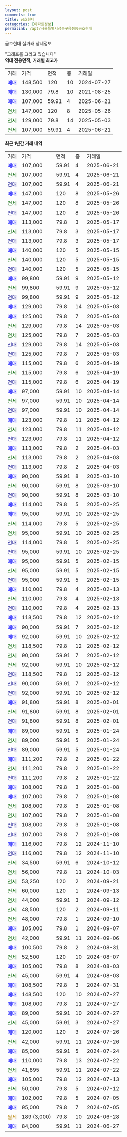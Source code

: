 ```yaml
---
layout: post
comments: true
title: 금호현대
categories: [아파트정보]
permalink: /apt/서울특별시성동구응봉동금호현대
---
```


금호현대 실거래 상세정보

<script type="text/javascript">
  google.charts.load('current', {'packages':['line', 'corechart']});
  google.charts.setOnLoadCallback(drawChart);

  function drawChart() {
    var data = new google.visualization.DataTable();
    data.addColumn('date', '거래일');
    data.addColumn('number', "매매");
    data.addColumn('number', "전세");
    data.addColumn('number', "전매");

    data.addRows([[new Date(Date.parse("2025-06-21")), 107000, null, null], [new Date(Date.parse("2025-06-21")), null, 107000, null], [new Date(Date.parse("2025-06-21")), null, null, 107000], [new Date(Date.parse("2025-05-26")), 147000, null, null], [new Date(Date.parse("2025-05-26")), null, 147000, null], [new Date(Date.parse("2025-05-26")), null, null, 147000], [new Date(Date.parse("2025-05-17")), 113000, null, null], [new Date(Date.parse("2025-05-17")), null, 113000, null], [new Date(Date.parse("2025-05-17")), null, null, 113000], [new Date(Date.parse("2025-05-15")), 140000, null, null], [new Date(Date.parse("2025-05-15")), null, 140000, null], [new Date(Date.parse("2025-05-15")), null, null, 140000], [new Date(Date.parse("2025-05-12")), 99800, null, null], [new Date(Date.parse("2025-05-12")), null, 99800, null], [new Date(Date.parse("2025-05-12")), null, null, 99800], [new Date(Date.parse("2025-05-03")), 129000, null, null], [new Date(Date.parse("2025-05-03")), 125000, null, null], [new Date(Date.parse("2025-05-03")), null, 129000, null], [new Date(Date.parse("2025-05-03")), null, 125000, null], [new Date(Date.parse("2025-05-03")), null, null, 129000], [new Date(Date.parse("2025-05-03")), null, null, 125000], [new Date(Date.parse("2025-04-19")), 115000, null, null], [new Date(Date.parse("2025-04-19")), null, 115000, null], [new Date(Date.parse("2025-04-19")), null, null, 115000], [new Date(Date.parse("2025-04-14")), 97000, null, null], [new Date(Date.parse("2025-04-14")), null, 97000, null], [new Date(Date.parse("2025-04-14")), null, null, 97000], [new Date(Date.parse("2025-04-12")), 123000, null, null], [new Date(Date.parse("2025-04-12")), null, 123000, null], [new Date(Date.parse("2025-04-12")), null, null, 123000], [new Date(Date.parse("2025-04-03")), 113000, null, null], [new Date(Date.parse("2025-04-03")), null, 113000, null], [new Date(Date.parse("2025-04-03")), null, null, 113000], [new Date(Date.parse("2025-03-10")), 90000, null, null], [new Date(Date.parse("2025-03-10")), null, 90000, null], [new Date(Date.parse("2025-03-10")), null, null, 90000], [new Date(Date.parse("2025-02-25")), 114000, null, null], [new Date(Date.parse("2025-02-25")), 95000, null, null], [new Date(Date.parse("2025-02-25")), null, 114000, null], [new Date(Date.parse("2025-02-25")), null, 95000, null], [new Date(Date.parse("2025-02-25")), null, null, 114000], [new Date(Date.parse("2025-02-25")), null, null, 95000], [new Date(Date.parse("2025-02-15")), 95000, null, null], [new Date(Date.parse("2025-02-15")), null, 95000, null], [new Date(Date.parse("2025-02-15")), null, null, 95000], [new Date(Date.parse("2025-02-13")), 110000, null, null], [new Date(Date.parse("2025-02-13")), null, 110000, null], [new Date(Date.parse("2025-02-13")), null, null, 110000], [new Date(Date.parse("2025-02-12")), 118500, null, null], [new Date(Date.parse("2025-02-12")), 90000, null, null], [new Date(Date.parse("2025-02-12")), 92000, null, null], [new Date(Date.parse("2025-02-12")), null, 118500, null], [new Date(Date.parse("2025-02-12")), null, 90000, null], [new Date(Date.parse("2025-02-12")), null, 92000, null], [new Date(Date.parse("2025-02-12")), null, null, 118500], [new Date(Date.parse("2025-02-12")), null, null, 90000], [new Date(Date.parse("2025-02-12")), null, null, 92000], [new Date(Date.parse("2025-02-01")), 91800, null, null], [new Date(Date.parse("2025-02-01")), null, 91800, null], [new Date(Date.parse("2025-02-01")), null, null, 91800], [new Date(Date.parse("2025-01-24")), 89000, null, null], [new Date(Date.parse("2025-01-24")), null, 89000, null], [new Date(Date.parse("2025-01-24")), null, null, 89000], [new Date(Date.parse("2025-01-22")), 111200, null, null], [new Date(Date.parse("2025-01-22")), null, 111200, null], [new Date(Date.parse("2025-01-22")), null, null, 111200], [new Date(Date.parse("2025-01-08")), 108000, null, null], [new Date(Date.parse("2025-01-08")), 107000, null, null], [new Date(Date.parse("2025-01-08")), null, 108000, null], [new Date(Date.parse("2025-01-08")), null, 107000, null], [new Date(Date.parse("2025-01-08")), null, null, 108000], [new Date(Date.parse("2025-01-08")), null, null, 107000], [new Date(Date.parse("2024-11-10")), 116000, null, null], [new Date(Date.parse("2024-11-10")), null, null, 116000], [new Date(Date.parse("2024-10-12")), null, 34500, null], [new Date(Date.parse("2024-10-03")), null, 56000, null], [new Date(Date.parse("2024-09-21")), null, 53250, null], [new Date(Date.parse("2024-09-13")), null, 60000, null], [new Date(Date.parse("2024-09-12")), null, 44000, null], [new Date(Date.parse("2024-09-11")), null, 48500, null], [new Date(Date.parse("2024-09-10")), null, 48000, null], [new Date(Date.parse("2024-09-07")), 105000, null, null], [new Date(Date.parse("2024-09-06")), null, 42000, null], [new Date(Date.parse("2024-08-31")), 100500, null, null], [new Date(Date.parse("2024-08-07")), null, 52500, null], [new Date(Date.parse("2024-08-03")), 105000, null, null], [new Date(Date.parse("2024-08-03")), null, 45000, null], [new Date(Date.parse("2024-07-31")), 108500, null, null], [new Date(Date.parse("2024-07-27")), 148500, null, null], [new Date(Date.parse("2024-07-27")), 108000, null, null], [new Date(Date.parse("2024-07-27")), 89000, null, null], [new Date(Date.parse("2024-07-27")), null, 45000, null], [new Date(Date.parse("2024-07-26")), 120000, null, null], [new Date(Date.parse("2024-07-26")), null, 42000, null], [new Date(Date.parse("2024-07-24")), 85000, null, null], [new Date(Date.parse("2024-07-22")), 110000, null, null], [new Date(Date.parse("2024-07-22")), null, 41895, null], [new Date(Date.parse("2024-07-13")), 105000, null, null], [new Date(Date.parse("2024-07-12")), null, 50000, null], [new Date(Date.parse("2024-07-05")), 102000, null, null], [new Date(Date.parse("2024-07-05")), 95000, null, null], [new Date(Date.parse("2024-06-28")), null, null, null], [new Date(Date.parse("2024-06-27")), 84000, null, null]]);

    var options = {
      hAxis: {
        format: 'yyyy/MM/dd'
      },    
      lineWidth: 0,
      pointsVisible: true,    
      title: '최근 1년간 유형별 실거래가 분포',
      legend: { position: 'bottom' }
    };

    var formatter = new google.visualization.NumberFormat({pattern:'###,###'} );
    formatter.format(data, 1);
    formatter.format(data, 2);
    
    setTimeout(function() {
        var chart = new google.visualization.LineChart(document.getElementById('columnchart_material'));
        chart.draw(data, (options));
        document.getElementById('loading').style.display = 'none';
    }, 200);
  }
</script>


<div id="loading" style="z-index:20; display: block; margin-left: 0px">"그래프를 그리고 있습니다"</div>
<div id="columnchart_material" style="width: 95%; margin-left: 0px; display: block"></div>
<!-- contents start -->
<b>역대 전용면적, 거래별 최고가</b>
<table class="sortable">
    <tr>
      <td>거래</td>
      <td>가격</td>
      <td>면적</td>
      <td>층</td>
      <td>거래일</td>
    </tr>
        <tr>
          <td><a style="color: blue">매매</a></td>
          <td>148,500</td>
          <td>120</td>
          <td>10</td>
          <td>2024-07-27</td>
        </tr>            <tr>
          <td><a style="color: blue">매매</a></td>
          <td>130,000</td>
          <td>79.8</td>
          <td>10</td>
          <td>2021-08-25</td>
        </tr>            <tr>
          <td><a style="color: blue">매매</a></td>
          <td>107,000</td>
          <td>59.91</td>
          <td>4</td>
          <td>2025-06-21</td>
        </tr>        
        <tr>
              <td><a style="color: darkgreen">전세</a></td>
              <td>147,000</td>
              <td>120</td>
              <td>8</td>
              <td>2025-05-26</td>
            </tr>            <tr>
              <td><a style="color: darkgreen">전세</a></td>
              <td>129,000</td>
              <td>79.8</td>
              <td>14</td>
              <td>2025-05-03</td>
            </tr>            <tr>
              <td><a style="color: darkgreen">전세</a></td>
              <td>107,000</td>
              <td>59.91</td>
              <td>4</td>
              <td>2025-06-21</td>
            </tr>        
    
</table>

<b>최근 1년간 거래 내역</b>

<table class="sortable">
    <tr>
      <td>거래</td>
      <td>가격</td>
      <td>면적</td>
      <td>층</td>
      <td>거래일</td>
    </tr>
    <tr>
      <td><a style="color: blue">매매</a></td>
      <td>107,000</td>
      <td>59.91</td>
      <td>4</td>
      <td>2025-06-21</td>
    </tr>          <tr>
      <td><a style="color: darkgreen">전세</a></td>
      <td>107,000</td>
      <td>59.91</td>
      <td>4</td>
      <td>2025-06-21</td>
    </tr>          <tr>
      <td><a style="color: darkblue">전매</a></td>
      <td>107,000</td>
      <td>59.91</td>
      <td>4</td>
      <td>2025-06-21</td>
    </tr>          <tr>
      <td><a style="color: blue">매매</a></td>
      <td>147,000</td>
      <td>120</td>
      <td>8</td>
      <td>2025-05-26</td>
    </tr>          <tr>
      <td><a style="color: darkgreen">전세</a></td>
      <td>147,000</td>
      <td>120</td>
      <td>8</td>
      <td>2025-05-26</td>
    </tr>          <tr>
      <td><a style="color: darkblue">전매</a></td>
      <td>147,000</td>
      <td>120</td>
      <td>8</td>
      <td>2025-05-26</td>
    </tr>          <tr>
      <td><a style="color: blue">매매</a></td>
      <td>113,000</td>
      <td>79.8</td>
      <td>3</td>
      <td>2025-05-17</td>
    </tr>          <tr>
      <td><a style="color: darkgreen">전세</a></td>
      <td>113,000</td>
      <td>79.8</td>
      <td>3</td>
      <td>2025-05-17</td>
    </tr>          <tr>
      <td><a style="color: darkblue">전매</a></td>
      <td>113,000</td>
      <td>79.8</td>
      <td>3</td>
      <td>2025-05-17</td>
    </tr>          <tr>
      <td><a style="color: blue">매매</a></td>
      <td>140,000</td>
      <td>120</td>
      <td>5</td>
      <td>2025-05-15</td>
    </tr>          <tr>
      <td><a style="color: darkgreen">전세</a></td>
      <td>140,000</td>
      <td>120</td>
      <td>5</td>
      <td>2025-05-15</td>
    </tr>          <tr>
      <td><a style="color: darkblue">전매</a></td>
      <td>140,000</td>
      <td>120</td>
      <td>5</td>
      <td>2025-05-15</td>
    </tr>          <tr>
      <td><a style="color: blue">매매</a></td>
      <td>99,800</td>
      <td>59.91</td>
      <td>9</td>
      <td>2025-05-12</td>
    </tr>          <tr>
      <td><a style="color: darkgreen">전세</a></td>
      <td>99,800</td>
      <td>59.91</td>
      <td>9</td>
      <td>2025-05-12</td>
    </tr>          <tr>
      <td><a style="color: darkblue">전매</a></td>
      <td>99,800</td>
      <td>59.91</td>
      <td>9</td>
      <td>2025-05-12</td>
    </tr>          <tr>
      <td><a style="color: blue">매매</a></td>
      <td>129,000</td>
      <td>79.8</td>
      <td>14</td>
      <td>2025-05-03</td>
    </tr>          <tr>
      <td><a style="color: blue">매매</a></td>
      <td>125,000</td>
      <td>79.8</td>
      <td>7</td>
      <td>2025-05-03</td>
    </tr>          <tr>
      <td><a style="color: darkgreen">전세</a></td>
      <td>129,000</td>
      <td>79.8</td>
      <td>14</td>
      <td>2025-05-03</td>
    </tr>          <tr>
      <td><a style="color: darkgreen">전세</a></td>
      <td>125,000</td>
      <td>79.8</td>
      <td>7</td>
      <td>2025-05-03</td>
    </tr>          <tr>
      <td><a style="color: darkblue">전매</a></td>
      <td>129,000</td>
      <td>79.8</td>
      <td>14</td>
      <td>2025-05-03</td>
    </tr>          <tr>
      <td><a style="color: darkblue">전매</a></td>
      <td>125,000</td>
      <td>79.8</td>
      <td>7</td>
      <td>2025-05-03</td>
    </tr>          <tr>
      <td><a style="color: blue">매매</a></td>
      <td>115,000</td>
      <td>79.8</td>
      <td>6</td>
      <td>2025-04-19</td>
    </tr>          <tr>
      <td><a style="color: darkgreen">전세</a></td>
      <td>115,000</td>
      <td>79.8</td>
      <td>6</td>
      <td>2025-04-19</td>
    </tr>          <tr>
      <td><a style="color: darkblue">전매</a></td>
      <td>115,000</td>
      <td>79.8</td>
      <td>6</td>
      <td>2025-04-19</td>
    </tr>          <tr>
      <td><a style="color: blue">매매</a></td>
      <td>97,000</td>
      <td>59.91</td>
      <td>10</td>
      <td>2025-04-14</td>
    </tr>          <tr>
      <td><a style="color: darkgreen">전세</a></td>
      <td>97,000</td>
      <td>59.91</td>
      <td>10</td>
      <td>2025-04-14</td>
    </tr>          <tr>
      <td><a style="color: darkblue">전매</a></td>
      <td>97,000</td>
      <td>59.91</td>
      <td>10</td>
      <td>2025-04-14</td>
    </tr>          <tr>
      <td><a style="color: blue">매매</a></td>
      <td>123,000</td>
      <td>79.8</td>
      <td>11</td>
      <td>2025-04-12</td>
    </tr>          <tr>
      <td><a style="color: darkgreen">전세</a></td>
      <td>123,000</td>
      <td>79.8</td>
      <td>11</td>
      <td>2025-04-12</td>
    </tr>          <tr>
      <td><a style="color: darkblue">전매</a></td>
      <td>123,000</td>
      <td>79.8</td>
      <td>11</td>
      <td>2025-04-12</td>
    </tr>          <tr>
      <td><a style="color: blue">매매</a></td>
      <td>113,000</td>
      <td>79.8</td>
      <td>2</td>
      <td>2025-04-03</td>
    </tr>          <tr>
      <td><a style="color: darkgreen">전세</a></td>
      <td>113,000</td>
      <td>79.8</td>
      <td>2</td>
      <td>2025-04-03</td>
    </tr>          <tr>
      <td><a style="color: darkblue">전매</a></td>
      <td>113,000</td>
      <td>79.8</td>
      <td>2</td>
      <td>2025-04-03</td>
    </tr>          <tr>
      <td><a style="color: blue">매매</a></td>
      <td>90,000</td>
      <td>59.91</td>
      <td>8</td>
      <td>2025-03-10</td>
    </tr>          <tr>
      <td><a style="color: darkgreen">전세</a></td>
      <td>90,000</td>
      <td>59.91</td>
      <td>8</td>
      <td>2025-03-10</td>
    </tr>          <tr>
      <td><a style="color: darkblue">전매</a></td>
      <td>90,000</td>
      <td>59.91</td>
      <td>8</td>
      <td>2025-03-10</td>
    </tr>          <tr>
      <td><a style="color: blue">매매</a></td>
      <td>114,000</td>
      <td>79.8</td>
      <td>5</td>
      <td>2025-02-25</td>
    </tr>          <tr>
      <td><a style="color: blue">매매</a></td>
      <td>95,000</td>
      <td>59.91</td>
      <td>10</td>
      <td>2025-02-25</td>
    </tr>          <tr>
      <td><a style="color: darkgreen">전세</a></td>
      <td>114,000</td>
      <td>79.8</td>
      <td>5</td>
      <td>2025-02-25</td>
    </tr>          <tr>
      <td><a style="color: darkgreen">전세</a></td>
      <td>95,000</td>
      <td>59.91</td>
      <td>10</td>
      <td>2025-02-25</td>
    </tr>          <tr>
      <td><a style="color: darkblue">전매</a></td>
      <td>114,000</td>
      <td>79.8</td>
      <td>5</td>
      <td>2025-02-25</td>
    </tr>          <tr>
      <td><a style="color: darkblue">전매</a></td>
      <td>95,000</td>
      <td>59.91</td>
      <td>10</td>
      <td>2025-02-25</td>
    </tr>          <tr>
      <td><a style="color: blue">매매</a></td>
      <td>95,000</td>
      <td>59.91</td>
      <td>5</td>
      <td>2025-02-15</td>
    </tr>          <tr>
      <td><a style="color: darkgreen">전세</a></td>
      <td>95,000</td>
      <td>59.91</td>
      <td>5</td>
      <td>2025-02-15</td>
    </tr>          <tr>
      <td><a style="color: darkblue">전매</a></td>
      <td>95,000</td>
      <td>59.91</td>
      <td>5</td>
      <td>2025-02-15</td>
    </tr>          <tr>
      <td><a style="color: blue">매매</a></td>
      <td>110,000</td>
      <td>79.8</td>
      <td>4</td>
      <td>2025-02-13</td>
    </tr>          <tr>
      <td><a style="color: darkgreen">전세</a></td>
      <td>110,000</td>
      <td>79.8</td>
      <td>4</td>
      <td>2025-02-13</td>
    </tr>          <tr>
      <td><a style="color: darkblue">전매</a></td>
      <td>110,000</td>
      <td>79.8</td>
      <td>4</td>
      <td>2025-02-13</td>
    </tr>          <tr>
      <td><a style="color: blue">매매</a></td>
      <td>118,500</td>
      <td>79.8</td>
      <td>12</td>
      <td>2025-02-12</td>
    </tr>          <tr>
      <td><a style="color: blue">매매</a></td>
      <td>90,000</td>
      <td>59.91</td>
      <td>7</td>
      <td>2025-02-12</td>
    </tr>          <tr>
      <td><a style="color: blue">매매</a></td>
      <td>92,000</td>
      <td>59.91</td>
      <td>10</td>
      <td>2025-02-12</td>
    </tr>          <tr>
      <td><a style="color: darkgreen">전세</a></td>
      <td>118,500</td>
      <td>79.8</td>
      <td>12</td>
      <td>2025-02-12</td>
    </tr>          <tr>
      <td><a style="color: darkgreen">전세</a></td>
      <td>90,000</td>
      <td>59.91</td>
      <td>7</td>
      <td>2025-02-12</td>
    </tr>          <tr>
      <td><a style="color: darkgreen">전세</a></td>
      <td>92,000</td>
      <td>59.91</td>
      <td>10</td>
      <td>2025-02-12</td>
    </tr>          <tr>
      <td><a style="color: darkblue">전매</a></td>
      <td>118,500</td>
      <td>79.8</td>
      <td>12</td>
      <td>2025-02-12</td>
    </tr>          <tr>
      <td><a style="color: darkblue">전매</a></td>
      <td>90,000</td>
      <td>59.91</td>
      <td>7</td>
      <td>2025-02-12</td>
    </tr>          <tr>
      <td><a style="color: darkblue">전매</a></td>
      <td>92,000</td>
      <td>59.91</td>
      <td>10</td>
      <td>2025-02-12</td>
    </tr>          <tr>
      <td><a style="color: blue">매매</a></td>
      <td>91,800</td>
      <td>59.91</td>
      <td>8</td>
      <td>2025-02-01</td>
    </tr>          <tr>
      <td><a style="color: darkgreen">전세</a></td>
      <td>91,800</td>
      <td>59.91</td>
      <td>8</td>
      <td>2025-02-01</td>
    </tr>          <tr>
      <td><a style="color: darkblue">전매</a></td>
      <td>91,800</td>
      <td>59.91</td>
      <td>8</td>
      <td>2025-02-01</td>
    </tr>          <tr>
      <td><a style="color: blue">매매</a></td>
      <td>89,000</td>
      <td>59.91</td>
      <td>5</td>
      <td>2025-01-24</td>
    </tr>          <tr>
      <td><a style="color: darkgreen">전세</a></td>
      <td>89,000</td>
      <td>59.91</td>
      <td>5</td>
      <td>2025-01-24</td>
    </tr>          <tr>
      <td><a style="color: darkblue">전매</a></td>
      <td>89,000</td>
      <td>59.91</td>
      <td>5</td>
      <td>2025-01-24</td>
    </tr>          <tr>
      <td><a style="color: blue">매매</a></td>
      <td>111,200</td>
      <td>79.8</td>
      <td>2</td>
      <td>2025-01-22</td>
    </tr>          <tr>
      <td><a style="color: darkgreen">전세</a></td>
      <td>111,200</td>
      <td>79.8</td>
      <td>2</td>
      <td>2025-01-22</td>
    </tr>          <tr>
      <td><a style="color: darkblue">전매</a></td>
      <td>111,200</td>
      <td>79.8</td>
      <td>2</td>
      <td>2025-01-22</td>
    </tr>          <tr>
      <td><a style="color: blue">매매</a></td>
      <td>108,000</td>
      <td>79.8</td>
      <td>3</td>
      <td>2025-01-08</td>
    </tr>          <tr>
      <td><a style="color: blue">매매</a></td>
      <td>107,000</td>
      <td>79.8</td>
      <td>7</td>
      <td>2025-01-08</td>
    </tr>          <tr>
      <td><a style="color: darkgreen">전세</a></td>
      <td>108,000</td>
      <td>79.8</td>
      <td>3</td>
      <td>2025-01-08</td>
    </tr>          <tr>
      <td><a style="color: darkgreen">전세</a></td>
      <td>107,000</td>
      <td>79.8</td>
      <td>7</td>
      <td>2025-01-08</td>
    </tr>          <tr>
      <td><a style="color: darkblue">전매</a></td>
      <td>108,000</td>
      <td>79.8</td>
      <td>3</td>
      <td>2025-01-08</td>
    </tr>          <tr>
      <td><a style="color: darkblue">전매</a></td>
      <td>107,000</td>
      <td>79.8</td>
      <td>7</td>
      <td>2025-01-08</td>
    </tr>          <tr>
      <td><a style="color: blue">매매</a></td>
      <td>116,000</td>
      <td>79.8</td>
      <td>12</td>
      <td>2024-11-10</td>
    </tr>          <tr>
      <td><a style="color: darkblue">전매</a></td>
      <td>116,000</td>
      <td>79.8</td>
      <td>12</td>
      <td>2024-11-10</td>
    </tr>          <tr>
      <td><a style="color: darkgreen">전세</a></td>
      <td>34,500</td>
      <td>59.91</td>
      <td>6</td>
      <td>2024-10-12</td>
    </tr>          <tr>
      <td><a style="color: darkgreen">전세</a></td>
      <td>56,000</td>
      <td>79.8</td>
      <td>11</td>
      <td>2024-10-03</td>
    </tr>          <tr>
      <td><a style="color: darkgreen">전세</a></td>
      <td>53,250</td>
      <td>120</td>
      <td>2</td>
      <td>2024-09-21</td>
    </tr>          <tr>
      <td><a style="color: darkgreen">전세</a></td>
      <td>60,000</td>
      <td>120</td>
      <td>1</td>
      <td>2024-09-13</td>
    </tr>          <tr>
      <td><a style="color: darkgreen">전세</a></td>
      <td>44,000</td>
      <td>59.91</td>
      <td>3</td>
      <td>2024-09-12</td>
    </tr>          <tr>
      <td><a style="color: darkgreen">전세</a></td>
      <td>48,500</td>
      <td>120</td>
      <td>2</td>
      <td>2024-09-11</td>
    </tr>          <tr>
      <td><a style="color: darkgreen">전세</a></td>
      <td>48,000</td>
      <td>79.8</td>
      <td>1</td>
      <td>2024-09-10</td>
    </tr>          <tr>
      <td><a style="color: blue">매매</a></td>
      <td>105,000</td>
      <td>79.8</td>
      <td>1</td>
      <td>2024-09-07</td>
    </tr>          <tr>
      <td><a style="color: darkgreen">전세</a></td>
      <td>42,000</td>
      <td>59.91</td>
      <td>11</td>
      <td>2024-09-06</td>
    </tr>          <tr>
      <td><a style="color: blue">매매</a></td>
      <td>100,500</td>
      <td>79.8</td>
      <td>2</td>
      <td>2024-08-31</td>
    </tr>          <tr>
      <td><a style="color: darkgreen">전세</a></td>
      <td>52,500</td>
      <td>120</td>
      <td>10</td>
      <td>2024-08-07</td>
    </tr>          <tr>
      <td><a style="color: blue">매매</a></td>
      <td>105,000</td>
      <td>79.8</td>
      <td>8</td>
      <td>2024-08-03</td>
    </tr>          <tr>
      <td><a style="color: darkgreen">전세</a></td>
      <td>45,000</td>
      <td>59.91</td>
      <td>4</td>
      <td>2024-08-03</td>
    </tr>          <tr>
      <td><a style="color: blue">매매</a></td>
      <td>108,500</td>
      <td>79.8</td>
      <td>3</td>
      <td>2024-07-31</td>
    </tr>          <tr>
      <td><a style="color: blue">매매</a></td>
      <td>148,500</td>
      <td>120</td>
      <td>10</td>
      <td>2024-07-27</td>
    </tr>          <tr>
      <td><a style="color: blue">매매</a></td>
      <td>108,000</td>
      <td>79.8</td>
      <td>11</td>
      <td>2024-07-27</td>
    </tr>          <tr>
      <td><a style="color: blue">매매</a></td>
      <td>89,000</td>
      <td>59.91</td>
      <td>10</td>
      <td>2024-07-27</td>
    </tr>          <tr>
      <td><a style="color: darkgreen">전세</a></td>
      <td>45,000</td>
      <td>59.91</td>
      <td>3</td>
      <td>2024-07-27</td>
    </tr>          <tr>
      <td><a style="color: blue">매매</a></td>
      <td>120,000</td>
      <td>120</td>
      <td>3</td>
      <td>2024-07-26</td>
    </tr>          <tr>
      <td><a style="color: darkgreen">전세</a></td>
      <td>42,000</td>
      <td>59.91</td>
      <td>11</td>
      <td>2024-07-26</td>
    </tr>          <tr>
      <td><a style="color: blue">매매</a></td>
      <td>85,000</td>
      <td>59.91</td>
      <td>5</td>
      <td>2024-07-24</td>
    </tr>          <tr>
      <td><a style="color: blue">매매</a></td>
      <td>110,000</td>
      <td>79.8</td>
      <td>13</td>
      <td>2024-07-22</td>
    </tr>          <tr>
      <td><a style="color: darkgreen">전세</a></td>
      <td>41,895</td>
      <td>59.91</td>
      <td>11</td>
      <td>2024-07-22</td>
    </tr>          <tr>
      <td><a style="color: blue">매매</a></td>
      <td>105,000</td>
      <td>79.8</td>
      <td>12</td>
      <td>2024-07-13</td>
    </tr>          <tr>
      <td><a style="color: darkgreen">전세</a></td>
      <td>50,000</td>
      <td>79.8</td>
      <td>5</td>
      <td>2024-07-12</td>
    </tr>          <tr>
      <td><a style="color: blue">매매</a></td>
      <td>102,000</td>
      <td>79.8</td>
      <td>5</td>
      <td>2024-07-05</td>
    </tr>          <tr>
      <td><a style="color: blue">매매</a></td>
      <td>95,000</td>
      <td>79.8</td>
      <td>7</td>
      <td>2024-07-05</td>
    </tr>          <tr>
      <td><a style="color: darkgoldenrod">월세</a></td>
      <td>189 (3,000)</td>
      <td>79.8</td>
      <td>10</td>
      <td>2024-06-28</td>
    </tr>          <tr>
      <td><a style="color: blue">매매</a></td>
      <td>84,000</td>
      <td>59.91</td>
      <td>11</td>
      <td>2024-06-27</td>
    </tr>      </table>
<!-- contents end -->    

